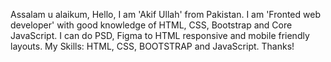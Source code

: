 Assalam u alaikum,
Hello,
I am 'Akif Ullah' from Pakistan. I am 'Fronted web developer' with good knowledge of HTML, CSS, Bootstrap and Core JavaScript. 
I can do PSD, Figma to HTML responsive and mobile friendly layouts.
My Skills:
HTML, CSS, BOOTSTRAP and JavaScript.
Thanks!

